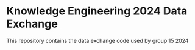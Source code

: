 # Knowledge Engineering 2024 Data Exchange

This repository contains the data exchange code used by group 15 2024
